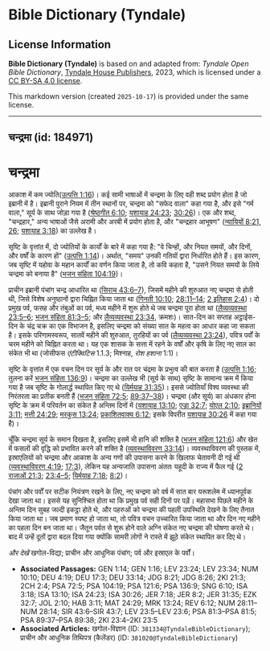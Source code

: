 # Bible Dictionary (Tyndale)

## License Information

**Bible Dictionary (Tyndale)** is based on and adapted from: _Tyndale Open Bible Dictionary_, [Tyndale House Publishers](https://tyndaleopenresources.com/), 2023, which is licensed under a [CC BY-SA 4.0 license](https://creativecommons.org/licenses/by-sa/4.0/legalcode.en).

This markdown version (created `2025-10-17`) is provided under the same license.



--------------------------------

## चन्द्रमा (id: 184971)

चन्द्रमा
========

आकाश में कम ज्योति([उत्पत्ति 1:16](https://ref.ly/Gen1:16))। कई सामी भाषाओं में चन्द्रमा के लिए वही शब्द प्रयोग होता है जो इब्रानी में है। इब्रानी पुराने नियम में तीन स्थानों पर, चन्द्रमा को "सफेद वाला" कहा गया है, और इसे "गर्म वाला," सूर्य के साथ जोड़ा गया है ([श्रेष्ठगीत 6:10](https://ref.ly/Song6:10); [यशायाह 24:23](https://ref.ly/Isa24:23); [30:26](https://ref.ly/Isa30:26))। एक और शब्द, "चन्द्रहार," अन्य भाषाओं जैसे अरामी और अरबी में प्रयोग होता है, और "चन्द्रहार आभूषण" ([न्यायियों 8:21, 26](https://ref.ly/Judg8:21); [यशायाह 3:18](https://ref.ly/Isa3:18)) का उल्लेख है। 

सृष्टि के वृत्तांत में, दो ज्योतियों के कार्यों के बारे में कहा गया है: "वे चिन्हों, और नियत समयों, और दिनों, और वर्षों के कारण हों" ([उत्पत्ति 1:14](https://ref.ly/Gen1:14))। अर्थात, "समय" उनकी गतियों द्वारा निर्धारित होते हैं। इस कारण, जब सृष्टि में यहोवा के महान कार्यों का वर्णन किया जाता है, तो कवि कहता है, "उसने नियत समयों के लिये चन्द्रमा को बनाया है" ([भजन संहिता 104:19](https://ref.ly/Ps104:19))।

प्राचीन इब्रानी पंचांग चन्द्र आधारित था ([सिराच 43:6–7](https://ref.ly/Sir43:6-Sir43:7)), जिसमें महीने की शुरुआत नए चन्द्रमा से होती थी, जिसे विशेष अनुष्ठानों द्वारा चिह्नित किया जाता था ([गिनती 10:10](https://ref.ly/Num10:10); [28:11–14](https://ref.ly/Num28:11-Num28:14); [2 इतिहास 2:4](https://ref.ly/2Chr2:4))। दो प्रमुख पर्व, फसह और तंबुओं का पर्व, मध्य महीने में शुरू होते थे जब चन्द्रमा पूरा होता था ([लैव्यव्यवस्था 23:5–6](https://ref.ly/Lev23:5-Lev23:6); [भजन संहिता 81:3–5](https://ref.ly/Ps81:3-Ps81:5); और [लैव्यव्यवस्था 23:34](https://ref.ly/Lev23:34), क्रमशः)। सात\-दिन का सप्ताह अट्ठाईस\-दिन के चंद्र चक्र का एक विभाजन है, इसलिए चन्द्रमा को संख्या सात के महत्व का आधार कहा जा सकता है। इसके परिणामस्वरूप, सातवें महीने की शुरुआत, तुरहियों का पर्व ([लैव्यव्यवस्था 23:24](https://ref.ly/Lev23:24)), पवित्र पर्वों के चरम महीने को चिह्नित करता था। यह एक शासक के सत्ता में रहने के वर्षों और कृषि के लिए नए साल का संकेत भी था (जोसीफस *एंटीक्विटिस* 1\.1\.3; मिश्नाह, *रोश हशाना* 1:1\)।

सृष्टि के वृत्तांत में एक वचन दिन पर सूर्य के और रात पर चंद्रमा के प्रभुत्व की बात करता है ([उत्पत्ति 1:16](https://ref.ly/Gen1:16); तुलना करें [भजन संहिता 136:9](https://ref.ly/Ps136:9))। चन्द्रमा का उल्लेख भी (सूर्य के साथ) सृष्टि के सामान्य क्रम में किया गया है जब सृष्टि के गोलार्द्ध स्थापित किए गए थे ([यिर्मयाह 31:35](https://ref.ly/Jer31:35))। इससे ज्योतियाँ विश्व व्यवस्था की निरंतरता का प्रतीक बनती हैं ([भजन संहिता 72:5](https://ref.ly/Ps72:5); [89:37–38](https://ref.ly/Ps89:37-Ps89:38))। चन्द्रमा (और सूर्य) का अंधकार होना सृष्टि के क्रम में परिवर्तन का संकेत है अन्तिम दिनों में ([यशायाह 13:10](https://ref.ly/Isa13:10); [एज्रा 32:7](https://ref.ly/Ezek32:7); [योएल 2:10](https://ref.ly/Joel2:10); [इब्रानियों 3:11](https://ref.ly/Hab3:11); [मत्ती 24:29](https://ref.ly/Matt24:29); [मरकुस 13:24](https://ref.ly/Mark13:24); [प्रकाशितवाक्य 6:12](https://ref.ly/Rev6:12); इसके विपरीत [यशायाह 30:26](https://ref.ly/Isa30:26) में कहा गया है)। 

चूँकि चन्द्रमा सूर्य के समान दिखता है, इसलिए इसमें भी हानि की शक्ति है ([भजन संहिता 121:6](https://ref.ly/Ps121:6)) और खेत में फसलों की वृद्धि को प्रभावित करने की शक्ति है ([व्यवस्थाविवरण 33:14](https://ref.ly/Deut33:14))। व्यवस्थाविवरण की पुस्तक में, इस्राएलियों को चन्द्रमा और आकाश के अन्य गणों की उपासना करने के खिलाफ चेतावनी दी गई थी ([व्यवस्थाविवरण 4:19](https://ref.ly/Deut4:19); [17:3](https://ref.ly/Deut17:3)), लेकिन यह अन्यजाति उपासना अंततः यहूदी के राज्य में फैल गई ([2 राजाओं 21:3](https://ref.ly/2Kgs21:3); [23:4–5](https://ref.ly/2Kgs23:4-2Kgs23:5); [यिर्मयाह 7:18](https://ref.ly/Jer7:18); [8:2](https://ref.ly/Jer8:2))।

पंचांग और पर्वों पर सटीक नियंत्रण रखने के लिए, नए चन्द्रमा को वर्ष में सात बार यरूशलेम में ध्यानपूर्वक देखा जाता था। इससे यह सुनिश्चित होता था कि प्रमुख पर्व सही दिनों पर पड़ें। महासभा पिछले महीने के अन्तिम दिन सुबह जल्दी इकट्ठा होते थे, और पहरुओं को चन्द्रमा की पहली उपस्थिति देखने के लिए तैनात किया जाता था। जब प्रमाण स्पष्ट हो जाता था, तो पवित्र वचन उच्चारित किया जाता था और दिन नए महीने का पहला दिन बन जाता था। जैतून पर्वत से शुरू होने वाले अग्नि संकेत नए चन्द्रमा की घोषणा करते थे। बाद में उन्हें दूतों द्वारा बदल दिया गया क्योंकि सामरी लोगों ने रास्ते में झूठे संकेत स्थापित कर दिए थे। 

*और देखें*  खगोल\-विद्या; प्राचीन और आधुनिक पंचांग; पर्व और इस्राएल के पर्वों। 

* **Associated Passages:** GEN 1:14; GEN 1:16; LEV 23:24; LEV 23:34; NUM 10:10; DEU 4:19; DEU 17:3; DEU 33:14; JDG 8:21; JDG 8:26; 2KI 21:3; 2CH 2:4; PSA 72:5; PSA 104:19; PSA 121:6; PSA 136:9; SNG 6:10; ISA 3:18; ISA 13:10; ISA 24:23; ISA 30:26; JER 7:18; JER 8:2; JER 31:35; EZK 32:7; JOL 2:10; HAB 3:11; MAT 24:29; MRK 13:24; REV 6:12; NUM 28:11–NUM 28:14; SIR 43:6–SIR 43:7; LEV 23:5–LEV 23:6; PSA 81:3–PSA 81:5; PSA 89:37–PSA 89:38; 2KI 23:4–2KI 23:5
* **Associated Articles:** खगोल-विज्ञान (ID: `381334@TyndaleBibleDictionary`); प्राचीन और आधुनिक तिथिपत्र (कैलेंडर) (ID: `381020@TyndaleBibleDictionary`)

